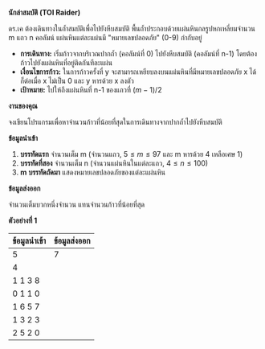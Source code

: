 **นักล่าสมบัติ (TOI Raider)**

ดร.เค ต้องเดินทางในถ้ำสมบัติเพื่อไปยังหีบสมบัติ พื้นถ้ำประกอบด้วยแผ่นหินกลรูปหกเหลี่ยมจำนวน m แถว n คอลัมน์ แผ่นหินแต่ละแผ่นมี "หมายเลขปลอดภัย" (0-9) กำกับอยู่
* **การเดินทาง:** เริ่มก้าวจากบริเวณปากถ้ำ (คอลัมน์ที่ 0) ไปยังหีบสมบัติ (คอลัมน์ที่ n-1) โดยต้องก้าวไปยังแผ่นหินที่อยู่ติดกันทีละแผ่น
* **เงื่อนไขการก้าว:** ในการก้าวครั้งที่ y จะสามารถเหยียบลงบนแผ่นหินที่มีหมายเลขปลอดภัย x ได้ ก็ต่อเมื่อ x ไม่เป็น 0 และ y หารด้วย x ลงตัว
* **เป้าหมาย:** ไปให้ถึงแผ่นหินที่ n-1 ของแถวที่ $(m-1)/2$

**งานของคุณ**

จงเขียนโปรแกรมเพื่อหาจำนวนก้าวที่น้อยที่สุดในการเดินทางจากปากถ้ำไปยังหีบสมบัติ

**ข้อมูลนำเข้า**

1.  **บรรทัดแรก** จำนวนเต็ม m (จำนวนแถว, $5 \le m \le 97$ และ m หารด้วย 4 เหลือเศษ 1)
2.  **บรรทัดที่สอง** จำนวนเต็ม n (จำนวนแผ่นหินในแต่ละแถว, $4 \le n \le 100$)
3.  **m บรรทัดถัดมา** แสดงหมายเลขปลอดภัยของแต่ละแผ่นหิน

**ข้อมูลส่งออก**

จำนวนเต็มบวกหนึ่งจำนวน แทนจำนวนก้าวที่น้อยที่สุด

**ตัวอย่างที่ 1**

| ข้อมูลนำเข้า | ข้อมูลส่งออก |
| :--- | :--- |
| 5 | 7 |
| 4 | |
| 1 1 3 8 | |
| 0 1 1 0 | |
| 1 6 5 7 | |
| 1 3 2 3 | |
| 2 5 2 0 | |